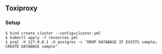 ## Toxiproxy

### Setup

```shell
$ kind create cluster --config=cluster.yml
$ kubectl apply -f resources.yml
$ psql -h 127.0.0.1 -U postgres -c "DROP DATABASE IF EXISTS sample; CREATE DATABASE sample"
```

